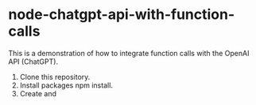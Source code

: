 # node-chatgpt-api-with-function-calls

This is a demonstration of how to integrate function calls with the OpenAI API (ChatGPT). 

1. Clone this repository. 
2. Install packages npm install. 
3. Create and 